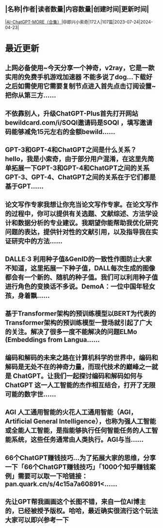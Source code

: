 |名称|作者|读者数量|内容数量|创建时间|更新时间|
---
|[AI-ChatGPT-MORE（合集）](https://xiaobot.net/p/xsq?refer=0b133df9-27dc-423b-8101-639049001c13)|@即兴小索奇|172人|107篇|2023-07-24|2024-04-23|

# 最近更新
## 上网必备使用~今天分享一个神奇，v2ray，它是一款实用的免费手机游戏加速器 不能多说了dog...下载好之后如需使用它需要复制节点进入首先点击订阅设置~把你从第三方......
## 不依靠别人，升级ChatGPT-Plus首先打开网站bewildcard.com/i/SOQI邀请码是SOQI ，填写邀请码能够减免15元左右的金额bewild......
## GPT-3和GPT-4和ChatGPT之间是什么关系？hello，我是小索奇，由于部分用户混淆，在这里先简单拓展一下GPT-3和GPT-4和ChatGPT之间的关系GPT-3、GPT-4、ChatGPT之间的关系在于它们都是基于GPT......
## 论文写作专家我想让你充当论文写作专家。在论文写作的过程中，你可以提供有关选题、文献综述、方法学设计和数据分析的专业建议。我期望你能帮助我优化研究问题的表达，提供针对性的文献引用，以及指导我在实证研究中的方法......
## DALLE·3 利用种子值&GenID的一致性作图防止大家不知道，这里拓展一下种子值，DALL每次生成的图像都会有一个新的、随机的种子值。我们可以利用种子值进行角色的变换话不多说。DemoA：一位中国年轻女孩，身着飘......
## 基于Transformer架构的预训练模型以BERT为代表的Transformer架构的预训练模型一登场就引起了广大的关注。解决了很多一度不能解决的问题ELMo (Embeddings from Langua......
## 编码和解码的未来之路在计算机科学的世界中，编码和解码是无处不在的神奇力量，而现代技术的巅峰之一就是 ChatGPT。让我们一起探讨编码和解码如何与 ChatGPT 这一人工智能的杰作相互结合，打开了无限可能的数字世......
## AGI 人工通用智能的火花人工通用智能（AGI，Artificial General Intelligence），也称为强人工智能或全能人工智能，是指能够执行任何智能任务的人工智能系统，这些任务通常由人类执行。AGI与当......
## 66个ChatGPT赚钱技巧...为了拓展大家的思维，分享一下「66个ChatGPT赚钱技巧」「1000个知乎赚钱案例」需要可以取一下哈链接：pan.quark.cn/s/4c15a7a60891<......
## 先让GPT帮我画画这个长图不错，来自一位AI博主的，已经被授予版权。哈哈，最近确实很流行这个玩法大家可以即兴参考一下

